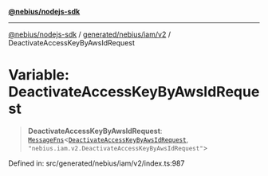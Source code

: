 [**@nebius/nodejs-sdk**](../../../../../README.md)

---

[@nebius/nodejs-sdk](../../../../../README.md) / [generated/nebius/iam/v2](../README.md) / DeactivateAccessKeyByAwsIdRequest

# Variable: DeactivateAccessKeyByAwsIdRequest

> **DeactivateAccessKeyByAwsIdRequest**: [`MessageFns`](../../../../../runtime/protos/core/interfaces/MessageFns.md)\<[`DeactivateAccessKeyByAwsIdRequest`](../interfaces/DeactivateAccessKeyByAwsIdRequest.md), `"nebius.iam.v2.DeactivateAccessKeyByAwsIdRequest"`\>

Defined in: src/generated/nebius/iam/v2/index.ts:987
